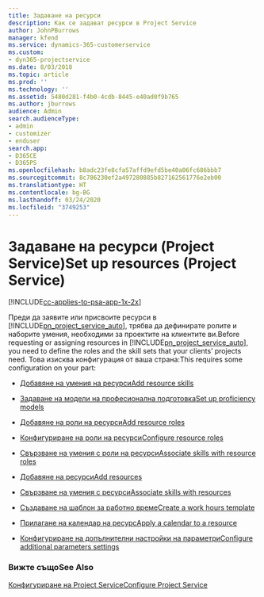 ```yaml
---
title: Задаване на ресурси
description: Как се задават ресурси в Project Service
author: JohnPBurrows
manager: kfend
ms.service: dynamics-365-customerservice
ms.custom:
- dyn365-projectservice
ms.date: 8/03/2018
ms.topic: article
ms.prod: ''
ms.technology: ''
ms.assetid: 5480d281-f4b0-4cdb-8445-e40ad0f9b765
ms.author: jburrows
audience: Admin
search.audienceType:
- admin
- customizer
- enduser
search.app:
- D365CE
- D365PS
ms.openlocfilehash: b8adc23fe8cfa57affd9efd5be40a06fc686bbb7
ms.sourcegitcommit: 8c786230ef2a497280885b827162561776e2eb00
ms.translationtype: HT
ms.contentlocale: bg-BG
ms.lasthandoff: 03/24/2020
ms.locfileid: "3749253"
---
```

# <a name="set-up-resources-project-service"></a><span data-ttu-id="83b31-103">Задаване на ресурси (Project Service)</span><span class="sxs-lookup"><span data-stu-id="83b31-103">Set up resources (Project Service)</span></span>

[!INCLUDE[cc-applies-to-psa-app-1x-2x](../includes/cc-applies-to-psa-app-1x-2x.md)]

<span data-ttu-id="83b31-104">Преди да заявите или присвоите ресурси в [!INCLUDE[pn_project_service_auto](../includes/pn-project-service-auto.md)], трябва да дефинирате ролите и наборите умения, необходими за проектите на клиентите ви.</span><span class="sxs-lookup"><span data-stu-id="83b31-104">Before requesting or assigning resources in [!INCLUDE[pn_project_service_auto](../includes/pn-project-service-auto.md)], you need to define the roles and the skill sets that your clients’ projects need.</span></span> <span data-ttu-id="83b31-105">Това изисква конфигурация от ваша страна:</span><span class="sxs-lookup"><span data-stu-id="83b31-105">This requires some configuration on your part:</span></span>  
  
-   [<span data-ttu-id="83b31-106">Добавяне на умения на ресурси</span><span class="sxs-lookup"><span data-stu-id="83b31-106">Add resource skills</span></span>](../project-service/add-resource-skills.md)  
  
-   [<span data-ttu-id="83b31-107">Задаване на модели на професионална подготовка</span><span class="sxs-lookup"><span data-stu-id="83b31-107">Set up proficiency models</span></span>](../project-service/set-up-proficiency-models.md)  
  
-   [<span data-ttu-id="83b31-108">Добавяне на роли на ресурси</span><span class="sxs-lookup"><span data-stu-id="83b31-108">Add resource roles</span></span>](../project-service/add-resource-roles.md)  
  
-   [<span data-ttu-id="83b31-109">Конфигуриране на роли на ресурси</span><span class="sxs-lookup"><span data-stu-id="83b31-109">Configure resource roles</span></span>](../project-service/configure-resource-roles.md)  
  
-   [<span data-ttu-id="83b31-110">Свързване на умения с роли на ресурси</span><span class="sxs-lookup"><span data-stu-id="83b31-110">Associate skills with resource roles</span></span>](../project-service/associate-skills-with-resource-roles.md)  
  
-   [<span data-ttu-id="83b31-111">Добавяне на ресурси</span><span class="sxs-lookup"><span data-stu-id="83b31-111">Add resources</span></span>](../project-service/add-resources.md)  
  
-   [<span data-ttu-id="83b31-112">Свързване на умения с ресурси</span><span class="sxs-lookup"><span data-stu-id="83b31-112">Associate skills with resources</span></span>](../project-service/associate-skills-with-resources.md)  
  
-   [<span data-ttu-id="83b31-113">Създаване на шаблон за работно време</span><span class="sxs-lookup"><span data-stu-id="83b31-113">Create a work hours template</span></span>](../project-service/create-work-hours-template.md)  
  
-   [<span data-ttu-id="83b31-114">Прилагане на календар на ресурс</span><span class="sxs-lookup"><span data-stu-id="83b31-114">Apply a calendar to a resource</span></span>](../project-service/apply-calendar-resource.md)  
  
-   [<span data-ttu-id="83b31-115">Конфигуриране на допълнителни настройки на параметри</span><span class="sxs-lookup"><span data-stu-id="83b31-115">Configure additional parameters settings</span></span>](../project-service/configure-additional-parameters-settings.md)  
  
### <a name="see-also"></a><span data-ttu-id="83b31-116">Вижте също</span><span class="sxs-lookup"><span data-stu-id="83b31-116">See Also</span></span>  
 [<span data-ttu-id="83b31-117">Конфигуриране на Project Service</span><span class="sxs-lookup"><span data-stu-id="83b31-117">Configure Project Service</span></span>](../project-service/configure.md)
